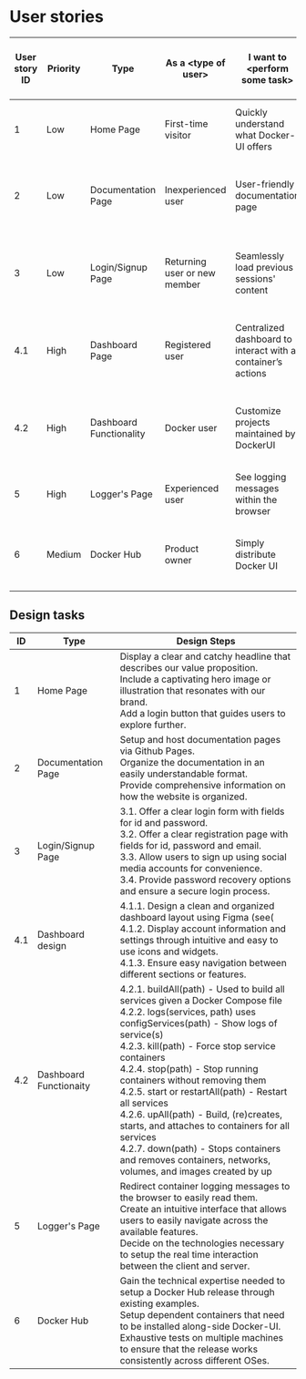 # User stories
<table>
    <thead>
        <tr>
            <th>User story ID</th>
            <th>Priority</th>
            <th>Type</th>
            <th>As a &lt;type of user&gt;</th>
            <th>I want to &lt;perform some task&gt;</th>
            <th>So that I can &lt;achieve some goal&gt;</th>
            <th>Final story</th>
        </tr>
    </thead>
    <tbody>
        <tr>
            <td>1</td>
            <td>Low</td>
            <td>Home Page</td>
            <td>First-time visitor</td>
            <td>Quickly understand what Docker-UI offers</td>
            <td>Decide if the application is relevant to me.</td>
            <td>Yes</td>
        </tr>
        <tr>
            <td>2</td>
            <td>Low</td>
            <td>Documentation Page</td>
            <td>Inexperienced user</td>
            <td>User-friendly documentation page</td>
            <td>Easily learn what features the website offers.</td>
            <td>Yes</td>
        </tr>
        <tr>
            <td>3</td>
            <td>Low</td>
            <td>Login/Signup Page</td>
            <td>Returning user or new member</td>
            <td>Seamlessly load previous sessions&#39; content</td>
            <td>Be satisfied and make decisions based on previous data.</td>
            <td>Yes</td>
        </tr>
        <tr>
            <td>4.1</td>
            <td>High</td>
            <td>Dashboard Page</td>
            <td>Registered user</td>
            <td>Centralized dashboard to interact with a container’s actions</td>
            <td>Manage created containers during their execution.</td>
            <td>No</td>
        </tr>
        <tr>
            <td>4.2</td>
            <td>High</td>
            <td>Dashboard Functionality</td>
            <td>Docker user</td>
            <td>Customize projects maintained by DockerUI</td>
            <td>Manipulate docker containers via docker-compose files.</td>
            <td>No</td>
        </tr>
        <tr>
            <td>5</td>
            <td>High</td>
            <td>Logger&#39;s Page</td>
            <td>Experienced user</td>
            <td>See logging messages within the browser</td>
            <td>Easily debug running containers.</td>
            <td>Yes</td>
        </tr>
        <tr>
            <td>6</td>
            <td>Medium</td>
            <td>Docker Hub</td>
            <td>Product owner</td>
            <td>Simply distribute Docker UI</td>
            <td>Dispense the application quickly to interested users.</td>
            <td>Yes</td>
        </tr>
    </tbody>
</table>

## Design tasks
<table>
    <thead>
        <tr>
            <th>ID</th>
            <th>Type</th>
            <th>Design Steps</th>
        </tr>
    </thead>
    <tbody>
        <tr>
            <td>1</td>
            <td>Home Page</td>
            <td>Display a clear and catchy headline that describes our value proposition.<br /> Include a captivating hero image or illustration that resonates with our brand.<br />  Add a login button that guides users to explore further.<br /></td>
        </tr>
        <tr>
            <td>2</td>
            <td>Documentation Page</td>
            <td>Setup and host documentation pages via Github Pages.<br />  Organize the documentation in an easily understandable format.<br />  Provide comprehensive information on how the website is organized.<br /></td>
        </tr>
        <tr>
            <td>3</td>
            <td>Login/Signup Page</td>
            <td>
                3.1. Offer a clear login form with fields for id and password.<br />  
                3.2. Offer a clear registration page with fields for id, password and email.<br />
                3.3. Allow users to sign up using social media accounts for convenience.<br />  
                3.4. Provide password recovery options and ensure a secure login process.<br />
            </td>
        </tr>
        <tr>
            <td>4.1</td>
            <td>Dashboard design</td>
            <td>
                4.1.1. Design a clean and organized dashboard layout using Figma (see(<br /> 
                4.1.2. Display account information and settings through intuitive and easy to use icons and widgets.<br />
                4.1.3. Ensure easy navigation between different sections or features.<br />
            </td>
        </tr>
        <tr>
            <td>4.2</td>
            <td>Dashboard Functionaity</td>
            <td>
                4.2.1. buildAll(path) - Used to build all services given a Docker Compose file<br /> 
                4.2.2. logs(services, path) uses configServices(path) - Show logs of service(s)<br /> 
                4.2.3. kill(path) - Force stop service containers<br /> 
                4.2.4. stop(path) - Stop running containers without removing them<br /> 
                4.2.5. start or restartAll(path) - Restart all services<br /> 
                4.2.6. upAll(path) - Build, (re)creates, starts, and attaches to containers for all services <br />
                4.2.7. down(path) - Stops containers and removes containers, networks, volumes, and images created by up<br />
            </td>
        </tr>
        <tr>
            <td>5</td>
            <td>Logger&#39;s Page</td>
            <td>Redirect container logging messages to the browser to easily read them.<br /> Create an intuitive interface that allows users to easily navigate across the available features.<br />  Decide on the technologies necessary to setup the real time interaction between the client and server.<br /></td>
        </tr>
        <tr>
            <td>6</td>
            <td>Docker Hub</td>
            <td>Gain the technical expertise needed to setup a Docker Hub release through existing examples.<br /> Setup dependent containers that need to be installed along-side Docker-UI.<br />  Exhaustive tests on multiple machines to ensure that the release works consistently across different OSes.<br /></td>
        </tr>
    </tbody>
</table>
